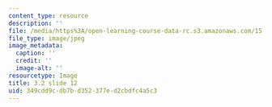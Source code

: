 ```yaml
---
content_type: resource
description: ''
file: /media/https%3A/open-learning-course-data-rc.s3.amazonaws.com/15-s21-nuts-and-bolts-of-business-plans-january-iap-2014/349cdd9cdb7bd352377ed2cbdfc4a5c3_Slide12.JPG
file_type: image/jpeg
image_metadata:
  caption: ''
  credit: ''
  image-alt: ''
resourcetype: Image
title: 3.2 slide 12
uid: 349cdd9c-db7b-d352-377e-d2cbdfc4a5c3
---
```

